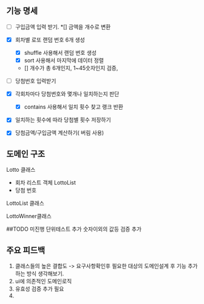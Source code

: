 ## 기능 명세
*[ ] 구입금액 입력 받기.
  *[] 금액을 개수로 변환
*[x] 회차별 로또 랜덤 번호 6개 생성
  * [x] shuffle 사용해서 랜덤 번호 생성
  * [x] sort 사용해서 마지막에 데이터 정렬
  * [] 개수가 총 6개인지, 1~45숫자인지 검증,
*[ ] 당첨번호 입력받기
* [x] 각회차마다 당첨번호와 몇개나 일치하는지 판단
  * [x] contains 사용해서 일치 횟수 찾고 랭크 반환
* [x] 일치하는 횟수에 따라 당첨별 횟수 저장하기

* [x] 당첨금액/구입금액 계산하기( 버림 사용)


## 도메인 구조
Lotto 클래스
- 회차 리스트 객체 LottoList
- 당첨 번호 


LottoList 클래스

LottoWinner클래스

##TODO
미진행 단위테스트 추가
숫자이외의 값등 검증 추가

## 주요 피드백
1. 클래스들의 높은 결합도 
   -> 요구사항확인후 필요한 대상의 도메인설계 후 기능 추가하는
방식 생각해보기.
2. ui에 의존적인 도메인로직
3. 유효성 검증 추가 필요
4. 
